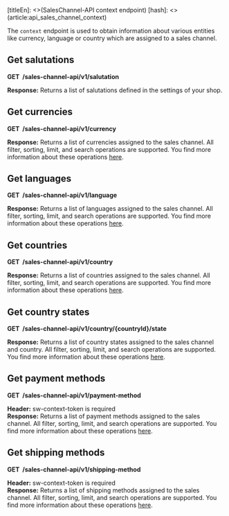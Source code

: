 [titleEn]: <>(SalesChannel-API context endpoint)
[hash]: <>(article:api_sales_channel_context)

The `context` endpoint is used to obtain information about various entities like currency, language or country which are assigned to a
sales channel.

## Get salutations

**GET  /sales-channel-api/v1/salutation**

**Response:** Returns a list of salutations defined in the settings of your shop.

## Get currencies

**GET  /sales-channel-api/v1/currency**

**Response:** Returns a list of currencies assigned to the sales channel.
All filter, sorting, limit, and search operations are supported.
You find more information about these operations [here](./../60-references-internals/10-core/130-dal.md).

## Get languages

**GET  /sales-channel-api/v1/language**

**Response:** Returns a list of languages assigned to the sales channel.
All filter, sorting, limit, and search operations are supported.
You find more information about these operations [here](./../60-references-internals/10-core/130-dal.md).

## Get countries

**GET  /sales-channel-api/v1/country**

**Response:** Returns a list of countries assigned to the sales channel.
All filter, sorting, limit, and search operations are supported.
You find more information about these operations [here](./../60-references-internals/10-core/130-dal.md).

## Get country states

**GET  /sales-channel-api/v1/country/{countryId}/state**

**Response:** Returns a list of country states assigned to the sales channel and country.
All filter, sorting, limit, and search operations are supported.
You find more information about these operations [here](./../60-references-internals/10-core/130-dal.md).

## Get payment methods

**GET  /sales-channel-api/v1/payment-method**

**Header:** sw-context-token is required  
**Response:** Returns a list of payment methods assigned to the sales channel.
All filter, sorting, limit, and search operations are supported.
You find more information about these operations [here](./../60-references-internals/10-core/130-dal.md).

## Get shipping methods

**GET  /sales-channel-api/v1/shipping-method**

**Header:** sw-context-token is required  
**Response:** Returns a list of shipping methods assigned to the sales channel.
All filter, sorting, limit, and search operations are supported.
You find more information about these operations [here](./../60-references-internals/10-core/130-dal.md).
